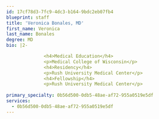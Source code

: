 ```yaml
---
id: 17cf78d3-7fc9-4dc3-b164-9bdc2eb07fb4
blueprint: staff
title: 'Veronica Bonales, MD'
first_name: Veronica
last_name: Bonales
degree: MD
bio: |2-

              <h4>Medical Education</h4>
              <p>Medical College of Wisconsin</p>
              <h4>Residency</h4>
              <p>Rush University Medical Center</p>
              <h4>Fellowship</h4>
              <p>Rush University Medical Center</p>
          
primary_specialty: 0b56d500-0db5-48ae-af72-955a0519e5df
services:
  - 0b56d500-0db5-48ae-af72-955a0519e5df
---
```


